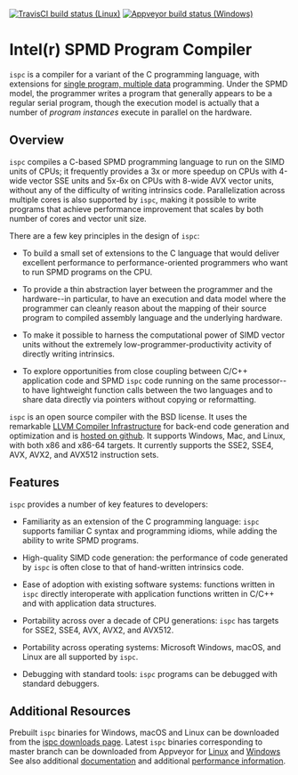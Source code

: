 [![TravisCI build status (Linux)](https://travis-ci.com/ispc/ispc.svg?branch=master)](https://travis-ci.com/ispc/ispc)
[![Appveyor build status (Windows)](https://ci.appveyor.com/api/projects/status/xfllw9vkp3lj4l0v/branch/master?svg=true)](https://ci.appveyor.com/project/ispc/ispc/branch/master)

Intel(r) SPMD Program Compiler
==============================

``ispc`` is a compiler for a variant of the C programming language, with
extensions for
[single program, multiple data](http://en.wikipedia.org/wiki/SPMD)
programming.  Under the SPMD model,
the programmer writes a program that generally appears to be a regular
serial program, though the execution model is actually that a number of
*program instances* execute in parallel on the hardware.

Overview
--------

``ispc`` compiles a C-based SPMD programming language to run on the SIMD
units of CPUs; it frequently provides a 3x or more speedup on CPUs with
4-wide vector SSE units and 5x-6x on CPUs with 8-wide AVX vector units,
without any of the difficulty of writing intrinsics code.  Parallelization
across multiple cores is also supported by ``ispc``, making it
possible to write programs that achieve performance improvement that scales
by both number of cores and vector unit size.

There are a few key principles in the design of ``ispc``:

  * To build a small set of extensions to the C language that
    would deliver excellent performance to performance-oriented
    programmers who want to run SPMD programs on the CPU.

  * To provide a thin abstraction layer between the programmer
    and the hardware--in particular, to have an execution and
    data model where the programmer can cleanly reason about the
    mapping of their source program to compiled assembly language
    and the underlying hardware.

  * To make it possible to harness the computational power of SIMD
    vector units without the extremely low-programmer-productivity
    activity of directly writing intrinsics.

  * To explore opportunities from close coupling between C/C++
    application code and SPMD ``ispc`` code running on the
    same processor--to have lightweight function calls between
    the two languages and to share data directly via pointers without
    copying or reformatting.

``ispc`` is an open source compiler with the BSD license.  It uses the
remarkable [LLVM Compiler Infrastructure](http://llvm.org) for back-end
code generation and optimization and is [hosted on
github](http://github.com/ispc/ispc). It supports Windows, Mac, and
Linux, with both x86 and x86-64 targets.  It currently supports the SSE2,
SSE4, AVX, AVX2, and AVX512 instruction sets.

Features
--------

``ispc`` provides a number of key features to developers:

  * Familiarity as an extension of the C programming
    language: ``ispc`` supports familiar C syntax and
    programming idioms, while adding the ability to write SPMD
    programs.

  * High-quality SIMD code generation: the performance
    of code generated by ``ispc`` is often close to that of
    hand-written intrinsics code.

  * Ease of adoption with existing software
    systems: functions written in ``ispc`` directly
    interoperate with application functions written in C/C++ and
    with application data structures.
            
  * Portability across over a decade of CPU
    generations: ``ispc`` has targets for SSE2, SSE4, AVX, AVX2, and AVX512.

  * Portability across operating systems: Microsoft
    Windows, macOS, and Linux are all supported
    by ``ispc``.

  * Debugging with standard tools: ``ispc``
    programs can be debugged with standard debuggers.

Additional Resources
--------------------

Prebuilt ``ispc`` binaries for Windows, macOS and Linux can be downloaded
from the [ispc downloads page](http://ispc.github.com/downloads.html).
Latest ``ispc`` binaries corresponding to master branch can be downloaded
from Appveyor for [Linux](https://ci.appveyor.com/api/projects/ispc/ispc/artifacts/build%2Fispc-trunk-linux.tar.gz?job=Environment%3A%20APPVEYOR_BUILD_WORKER_IMAGE%3DUbuntu1604%2C%20LLVM_VERSION%3Dlatest) and [Windows](https://ci.appveyor.com/api/projects/ispc/ispc/artifacts/build%2Fispc-trunk-windows.zip?job=Environment%3A%20APPVEYOR_BUILD_WORKER_IMAGE%3DVisual%20Studio%202017%2C%20LLVM_VERSION%3Dlatest)
See also additional
[documentation](http://ispc.github.com/documentation.html) and additional
[performance information](http://ispc.github.com/perf.html).
